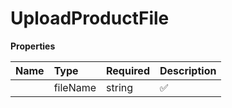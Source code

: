 # UploadProductFile



**Properties**

| Name | Type | Required | Description |
| :-------- | :----------| :----------| :----------|
    | fileName | string | ✅ |  |




<!-- This file was generated by liblab | https://liblab.com/ -->
